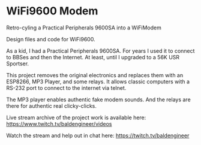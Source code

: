 # WiFi9600 Modem
 Retro-cyling a Practical Peripherals 9600SA into a WiFiModem

Design files and code for WiFi9600.

As a kid, I had a Practical Peripherals 9600SA. For years I used it to connect to BBSes and then the Internet. At least, until I upgraded to a 56K USR Sportser.

This project removes the original electronics and replaces them with an ESP8266, MP3 Player, and some relays. It allows classic computers with a RS-232 port to connect to the internet via telnet. 

The MP3 player enables authentic fake modem sounds. And the relays are there for authentic real clicky-clicks.

Live stream archive of the project work is available here:
https://www.twitch.tv/baldengineer/videos

Watch the stream and help out in chat here:
https://twitch.tv/baldengineer